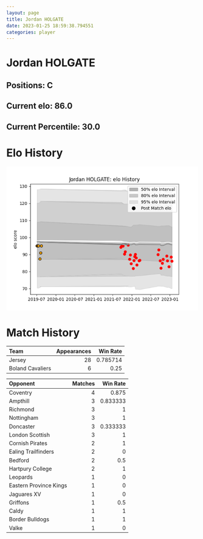 ```yaml
---  
layout: page  
title: Jordan HOLGATE  
date: 2023-01-25 18:59:38.794551  
categories: player  
---
```

# Jordan HOLGATE

## Positions: C

## Current elo: 86.0

## Current Percentile: 30.0

# Elo History


![elo history](history_JordanHOLGATE.png)
# Match History


| Team             |   Appearances |   Win Rate |
|:-----------------|--------------:|-----------:|
| Jersey           |            28 |   0.785714 |
| Boland Cavaliers |             6 |   0.25     |

| Opponent               |   Matches |   Win Rate |
|:-----------------------|----------:|-----------:|
| Coventry               |         4 |   0.875    |
| Ampthill               |         3 |   0.833333 |
| Richmond               |         3 |   1        |
| Nottingham             |         3 |   1        |
| Doncaster              |         3 |   0.333333 |
| London Scottish        |         3 |   1        |
| Cornish Pirates        |         2 |   1        |
| Ealing Trailfinders    |         2 |   0        |
| Bedford                |         2 |   0.5      |
| Hartpury College       |         2 |   1        |
| Leopards               |         1 |   0        |
| Eastern Province Kings |         1 |   0        |
| Jaguares XV            |         1 |   0        |
| Griffons               |         1 |   0.5      |
| Caldy                  |         1 |   1        |
| Border Bulldogs        |         1 |   1        |
| Valke                  |         1 |   0        |